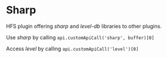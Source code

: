 # Sharp

HFS plugin offering *sharp* and *level-db* libraries to other plugins.

Use *sharp* by calling `api.customApiCall('sharp', buffer)[0]`

Access *level* by calling `api.customApiCall('level')[0]`
